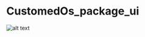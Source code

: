 # CustomedOs_package_ui


![alt text](https://raw.githubusercontent.com/sanixa/CustomedOs_package_ui/master/img1.png)

